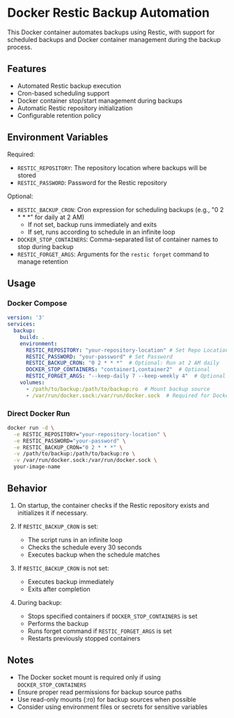# Docker Restic Backup Automation

This Docker container automates backups using Restic, with support for scheduled backups and Docker container management during the backup process.

## Features

- Automated Restic backup execution
- Cron-based scheduling support
- Docker container stop/start management during backups
- Automatic Restic repository initialization
- Configurable retention policy

## Environment Variables

Required:
- `RESTIC_REPOSITORY`: The repository location where backups will be stored
- `RESTIC_PASSWORD`: Password for the Restic repository

Optional:
- `RESTIC_BACKUP_CRON`: Cron expression for scheduling backups (e.g., "0 2 * * *" for daily at 2 AM)
  - If not set, backup runs immediately and exits
  - If set, runs according to schedule in an infinite loop
- `DOCKER_STOP_CONTAINERS`: Comma-separated list of container names to stop during backup
- `RESTIC_FORGET_ARGS`: Arguments for the `restic forget` command to manage retention

## Usage

### Docker Compose

```yaml
version: '3'
services:
  backup:
    build: .
    environment:
      RESTIC_REPOSITORY: "your-repository-location" # Set Repo Location
      RESTIC_PASSWORD: "your-password" # Set Password
      RESTIC_BACKUP_CRON: "0 2 * * *"  # Optional: Run at 2 AM daily
      DOCKER_STOP_CONTAINERS: "container1,container2"  # Optional
      RESTIC_FORGET_ARGS: "--keep-daily 7 --keep-weekly 4"  # Optional
    volumes:
      - /path/to/backup:/path/to/backup:ro  # Mount backup source
      - /var/run/docker.sock:/var/run/docker.sock  # Required for Docker control
```

### Direct Docker Run

```bash
docker run -d \
  -e RESTIC_REPOSITORY="your-repository-location" \
  -e RESTIC_PASSWORD="your-password" \
  -e RESTIC_BACKUP_CRON="0 2 * * *" \
  -v /path/to/backup:/path/to/backup:ro \
  -v /var/run/docker.sock:/var/run/docker.sock \
  your-image-name
```

## Behavior

1. On startup, the container checks if the Restic repository exists and initializes it if necessary.

2. If `RESTIC_BACKUP_CRON` is set:
   - The script runs in an infinite loop
   - Checks the schedule every 30 seconds
   - Executes backup when the schedule matches

3. If `RESTIC_BACKUP_CRON` is not set:
   - Executes backup immediately
   - Exits after completion

4. During backup:
   - Stops specified containers if `DOCKER_STOP_CONTAINERS` is set
   - Performs the backup
   - Runs forget command if `RESTIC_FORGET_ARGS` is set
   - Restarts previously stopped containers

## Notes

- The Docker socket mount is required only if using `DOCKER_STOP_CONTAINERS`
- Ensure proper read permissions for backup source paths
- Use read-only mounts (:ro) for backup sources when possible
- Consider using environment files or secrets for sensitive variables
